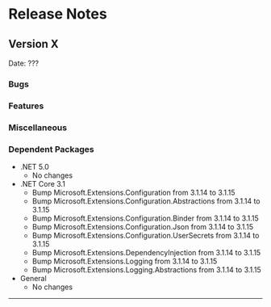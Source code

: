 # Release Notes

## Version X

Date: ???

### Bugs

### Features

### Miscellaneous

### Dependent Packages

- .NET 5.0
  - No changes
- .NET Core 3.1
  - Bump Microsoft.Extensions.Configuration from 3.1.14 to 3.1.15
  - Bump Microsoft.Extensions.Configuration.Abstractions from 3.1.14 to 3.1.15
  - Bump Microsoft.Extensions.Configuration.Binder from 3.1.14 to 3.1.15
  - Bump Microsoft.Extensions.Configuration.Json from 3.1.14 to 3.1.15
  - Bump Microsoft.Extensions.Configuration.UserSecrets from 3.1.14 to 3.1.15
  - Bump Microsoft.Extensions.DependencyInjection from 3.1.14 to 3.1.15
  - Bump Microsoft.Extensions.Logging from 3.1.14 to 3.1.15
  - Bump Microsoft.Extensions.Logging.Abstractions from 3.1.14 to 3.1.15
- General
  - No changes

---


